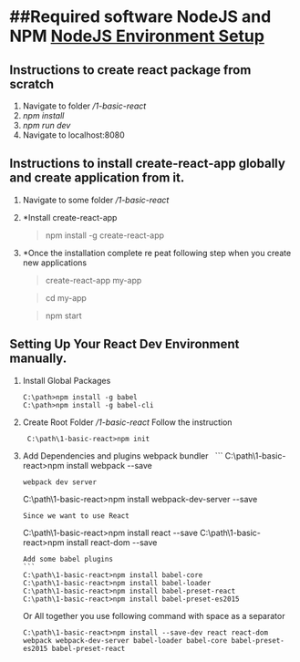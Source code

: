##Required software NodeJS and NPM [NodeJS Environment Setup](https://www.tutorialspoint.com/nodejs/nodejs_environment_setup.htm)
==================================================================
## Instructions to create react package from scratch
1. Navigate to folder */1-basic-react*
2. *npm install*
3. *npm run dev*
4. Navigate to localhost:8080

## Instructions to install create-react-app globally and create application from it.

1. Navigate to some folder */1-basic-react*
2. *Install create-react-app
 	> npm install -g create-react-app
3. *Once the installation complete re
peat following step when you create new applications
  	> create-react-app my-app
        
	> cd my-app
        
	> npm start

## Setting Up Your React Dev Environment manually.

1. Install Global Packages
	````	
	C:\path>npm install -g babel
	C:\path>npm install -g babel-cli
	````
2. Create Root Folder */1-basic-react*
	Follow the instruction
	```
	 C:\path\1-basic-react>npm init
	 ```

3. Add Dependencies and plugins
 	 webpack bundler
  	```
	 C:\path\1-basic-react>npm install webpack --save
	```
	webpack dev server
	```
	C:\path\1-basic-react>npm install webpack-dev-server --save
	```
	Since we want to use React
	 ```
	 C:\path\1-basic-react>npm install react --save
	 C:\path\1-basic-react>npm install react-dom --save
	 ````
	 Add some babel plugins
	 ```
	 C:\path\1-basic-react>npm install babel-core
	 C:\path\1-basic-react>npm install babel-loader
	 C:\path\1-basic-react>npm install babel-preset-react
	 C:\path\1-basic-react>npm install babel-preset-es2015
	 ````
	 Or All together you use following command with space as a separator
	 ```
	 C:\path\1-basic-react>npm install --save-dev react react-dom webpack webpack-dev-server babel-loader babel-core babel-preset-es2015 babel-preset-react 
	 ```
						
	
	
	
	
	
	
	
	
	
	
	
	
